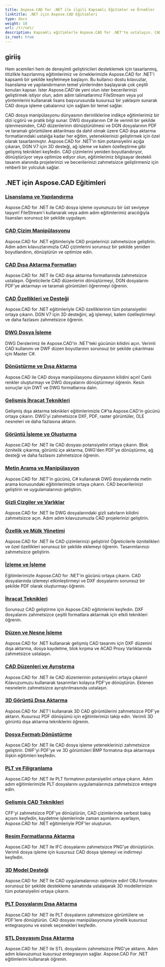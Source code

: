 ```yaml
---
title: Aspose.CAD for .NET ile ilgili Kapsamlı Eğitimler ve Örnekler
linktitle: .NET için Aspose.CAD Eğitimleri
type: docs
weight: 10
url: /tr/net/
description: Kapsamlı eğitimlerle Aspose.CAD for .NET'te ustalaşın. CAD becerilerinizi lisanslamadan gelişmiş dışa aktarma tekniklerine kadar yükseltin. Gizli özelliklerin kilidini zahmetsizce açın.
is_root: true
---
```


## giriiş

Hem acemileri hem de deneyimli geliştiricileri desteklemek için tasarlanmış, titizlikle hazırlanmış eğitimlerimiz ve örneklerimizle Aspose.CAD for .NET'i kapsamlı bir şekilde keşfetmeye başlayın. Bu kullanıcı dostu kılavuzlar, lisanslama ve yapılandırmanın temel yönlerinden başlayarak çok çeşitli konuları kapsar. İster Aspose.CAD'de yeni olun ister becerilerinizi geliştirmek istiyor olun, adım adım talimatlarımız FileStream veya yol yöntemlerini kullanarak lisans başvurusunda kusursuz bir yaklaşım sunarak CAD dosya işleme çabalarınız için sağlam bir temel sağlar.

CAD dosya manipülasyonu dünyasının derinliklerine indikçe eğitimlerimiz bir dizi içgörü ve pratik bilgi sunar. DWG dosyalarının C# ile verimli bir şekilde işlenmesinden, CAD düzenlerinin dönüştürülmesi ve DGN dosyalarının PDF ve taramalı görüntülere aktarılması da dahil olmak üzere CAD dışa aktarma formatlarındaki ustalığa kadar her eğitim, yeteneklerinizi geliştirmek için özel olarak tasarlanmıştır. Aspose.CAD for .NET'in tüm potansiyelini açığa çıkaran, DGN V7 için 3D desteği, ağ işleme ve kalem özelleştirme gibi gelişmiş teknikleri keşfedin. CAD çizimlerini yeniden boyutlandırıyor, dönüştürüyor veya optimize ediyor olun, eğitimlerimiz bilgisayar destekli tasarım alanında projelerinizi ve becerilerinizi zahmetsizce geliştirmeniz için rehberli bir yolculuk sağlar.

## .NET için Aspose.CAD Eğitimleri
### [Lisanslama ve Yapılandırma](./licensing-and-configuration/)
Aspose.CAD for .NET ile CAD dosya işleme oyununuzu bir üst seviyeye taşıyın! FileStream'i kullanarak veya adım adım eğitimlerimiz aracılığıyla lisansları sorunsuz bir şekilde uygulayın. 
### [CAD Çizim Manipülasyonu](./cad-drawing-manipulation/)
Aspose.CAD for .NET eğitimleriyle CAD projelerinizi zahmetsizce geliştirin. Adım adım kılavuzlarımızla CAD çizimlerini sorunsuz bir şekilde yeniden boyutlandırın, dönüştürün ve optimize edin.
### [CAD Dışa Aktarma Formatları](./cad-export-formats/)
Aspose.CAD for .NET ile CAD dışa aktarma formatlarında zahmetsizce ustalaşın. Öğreticilerle CAD düzenlerini dönüştürmeyi, DGN dosyalarını PDF'ye aktarmayı ve taramalı görüntüleri öğrenmeyi öğrenin.
### [CAD Özellikleri ve Desteği](./cad-features-and-support/)
Aspose.CAD for .NET eğitimleriyle CAD özelliklerinin tüm potansiyelini ortaya çıkarın. DGN V7 için 3D desteğini, ağ işlemeyi, kalem özelleştirmeyi ve daha fazlasını zahmetsizce öğrenin.
### [DWG Dosya İşleme](./dwg-file-manipulation/)
DWG Derslerimiz ile Aspose.CAD'in .NET'teki gücünün kilidini açın. Verimli CAD kullanımı ve DWF düzen boyutlarının sorunsuz bir şekilde çıkarılması için Master C#.
### [Dönüştürme ve Dışa Aktarma](./conversion-and-export/)
Aspose.CAD ile CAD dosya manipülasyonu dünyasının kilidini açın! Canlı renkler oluşturmayı ve DWG dosyalarını dönüştürmeyi öğrenin. Kesin sonuçlar için DWT ve DWG formatlarına dalın.
### [Gelişmiş İhracat Teknikleri](./advanced-export-techniques/)
Gelişmiş dışa aktarma teknikleri eğitimlerimizle C#'ta Aspose.CAD'in gücünü ortaya çıkarın. DWG'yi zahmetsizce DXF, PDF, raster görüntüler, OLE nesneleri ve daha fazlasına aktarın.
### [Görüntü İşleme ve Oluşturma](./image-manipulation-and-rendering/)
Aspose.CAD for .NET ile CAD dosyası potansiyelini ortaya çıkarın. Blok öznitelik çıkarma, görüntü içe aktarma, DWG'den PDF'ye dönüştürme, ağ desteği ve daha fazlasını zahmetsizce öğrenin.
### [Metin Arama ve Manipülasyon](./text-search-and-manipulation/)
Aspose.CAD for .NET'in gücünü, C# kullanarak DWG dosyalarında metin arama konusundaki eğitimlerimizle ortaya çıkarın. CAD becerilerinizi geliştirin ve uygulamalarınızı geliştirin.
### [Gizli Çizgiler ve Varlıklar](./hidden-lines-and-entities/)
Aspose.CAD for .NET ile DWG dosyalarındaki gizli satırların kilidini zahmetsizce açın. Adım adım kılavuzumuzla CAD projelerinizi geliştirin.
### [Özellik ve Mülk Yönetimi](./attribute-and-property-management/)
Aspose.CAD for .NET ile CAD çizimlerinizi geliştirin! Öğreticilerle öznitelikleri ve özel özellikleri sorunsuz bir şekilde eklemeyi öğrenin. Tasarımlarınızı zahmetsizce geliştirin.
### [İzleme ve İşleme](./tracking-and-rendering/)
Eğitimlerimizle Aspose.CAD for .NET'in gücünü ortaya çıkarın. CAD dosyalarında izlemeyi etkinleştirmeyi ve DXF dosyalarını sorunsuz bir şekilde PDF olarak oluşturmayı öğrenin.
### [İhracat Teknikleri](./export-techniques/)
Sorunsuz CAD geliştirme için Aspose.CAD eğitimlerini keşfedin. DXF dosyalarını zahmetsizce çeşitli formatlara aktarmak için etkili teknikleri öğrenin.
### [Düzen ve Nesne İşleme](./layout-and-object-handling/)
Aspose.CAD for .NET kullanarak gelişmiş CAD tasarımı için DXF düzenini dışa aktarma, dosya kaydetme, blok kırpma ve ACAD Proxy Varlıklarında zahmetsizce ustalaşın.
### [CAD Düzenleri ve Ayrıştırma](./cad-layouts-and-decomposition/)
Aspose.CAD for .NET ile CAD düzenlerinin potansiyelini ortaya çıkarın! Kılavuzumuzu kullanarak tasarımları kolayca PDF'ye dönüştürün. Eklenen nesnelerin zahmetsizce ayrıştırılmasında ustalaşın.
### [3D Görüntü Dışa Aktarma](./3d-image-export/)
Aspose.CAD for .NET'i kullanarak 3D CAD görüntülerini zahmetsizce PDF'ye aktarın. Kusursuz PDF dönüşümü için eğitimlerimizi takip edin. Verimli 3D görüntü dışa aktarma tekniklerini öğrenin.
### [Dosya Formatı Dönüştürme](./file-format-conversion/)
Aspose.CAD for .NET ile CAD dosya işleme yeteneklerinizi zahmetsizce geliştirin. DWF'yi PDF'ye ve 3D görüntüleri BMP formatına dışa aktarmaya ilişkin eğitimleri keşfedin.
### [PLT ve Filigranlama](./plt-and-watermarking/)
Aspose.CAD for .NET ile PLT formatının potansiyelini ortaya çıkarın. Adım adım eğitimlerimizle PLT dosyalarını uygulamalarınıza zahmetsizce entegre edin.
### [Gelişmiş CAD Teknikleri](./advanced-cad-techniques/)
CFF'yi zahmetsizce PDF'ye dönüştürün, CAD çizimlerinde serbest bakış açısını keşfedin, kaydetme işlemlerinde zaman aşımlarını ayarlayın, Aspose.CAD for .NET eğitimleriyle PDF'ler oluşturun.
### [Resim Formatlarına Aktarma](./exporting-to-image-formats/)
Aspose.CAD for .NET ile IFC dosyalarını zahmetsizce PNG'ye dönüştürün. Verimli dosya işleme için kusursuz CAD dosya işlemeyi ve indirmeyi keşfedin.
### [3D Model Desteği](./3d-model-support/)
Aspose.CAD for .NET ile CAD uygulamalarınızı optimize edin! OBJ formatını sorunsuz bir şekilde destekleme sanatında ustalaşarak 3D modellerinizin tüm potansiyelini ortaya çıkarın.
### [PLT Dosyalarını Dışa Aktarma](./exporting-plt-files/)
Aspose.CAD for .NET ile PLT dosyalarını zahmetsizce görüntülere ve PDF'lere dönüştürün. CAD dosyası manipülasyonuna yönelik kusursuz entegrasyonu ve esnek seçenekleri keşfedin.
### [STL Dosyasını Dışa Aktarma](./stl-file-export/)
Aspose.CAD for .NET ile STL dosyalarını zahmetsizce PNG'ye aktarın. Adım adım kılavuzumuz kusursuz entegrasyon sağlar. Aspose.CAD For .NET eğitimlerini kullanarak öğrenin.